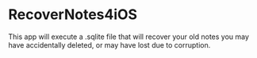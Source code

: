 # RecoverNotes4iOS
This app will execute a .sqlite file that will recover your old notes you may have accidentally deleted, or may have lost due to corruption.
